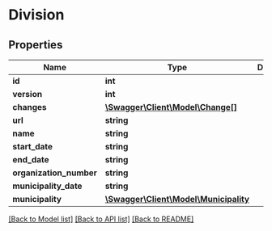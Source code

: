 # Division

## Properties
Name | Type | Description | Notes
------------ | ------------- | ------------- | -------------
**id** | **int** |  | [optional] 
**version** | **int** |  | [optional] 
**changes** | [**\Swagger\Client\Model\Change[]**](Change.md) |  | [optional] 
**url** | **string** |  | [optional] 
**name** | **string** |  | 
**start_date** | **string** |  | [optional] 
**end_date** | **string** |  | [optional] 
**organization_number** | **string** |  | [optional] 
**municipality_date** | **string** |  | [optional] 
**municipality** | [**\Swagger\Client\Model\Municipality**](Municipality.md) |  | [optional] 

[[Back to Model list]](../README.md#documentation-for-models) [[Back to API list]](../README.md#documentation-for-api-endpoints) [[Back to README]](../README.md)


